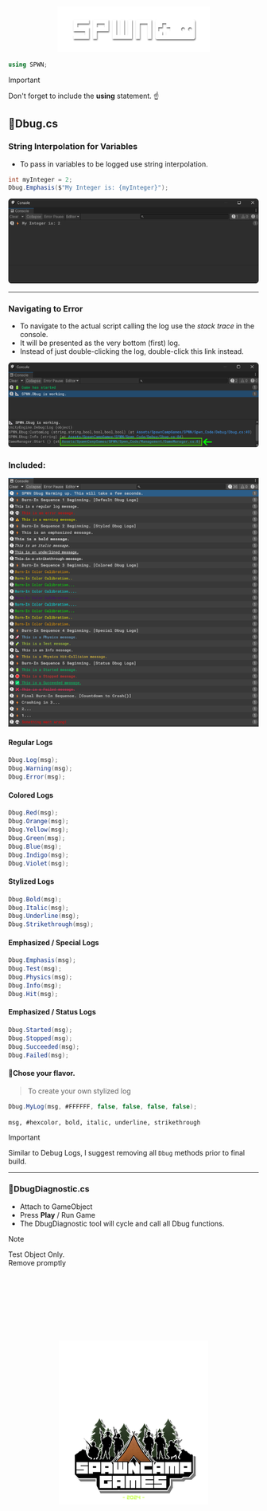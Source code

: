 <!-- Centered top image -->
<p align="center">
  <img src="https://github.com/SpawnCampGames/Documentation/blob/main/gfx/SPWN.png" width="307" height="91" alt="SPWN Logo">
</p>

```csharp
using SPWN;
```
>[!IMPORTANT]
> Don't forget to include the **using** statement. ☝️

## 📗Dbug.cs

### String Interpolation for Variables
- To pass in variables to be logged use string interpolation.
```csharp
int myInteger = 2;
Dbug.Emphasis($"My Integer is: {myInteger}");
```

![Dbug String Interpolation](https://github.com/SpawnCampGames/Dbug/blob/main/img/DbugStringInterpolation.png)

---

### Navigating to Error
- To navigate to the actual script calling the log use the *stack trace* in the console.
- It will be presented as the very bottom (first) log.
- Instead of just double-clicking the log, double-click this link instead.

![Dbug Stack](https://github.com/SpawnCampGames/Dbug/blob/main/img/DbugStack.png)

### Included:

![Dbug Burn In](https://github.com/SpawnCampGames/Dbug/blob/main/img/DbugBurnIn.png)

#### Regular Logs
```csharp
Dbug.Log(msg);
Dbug.Warning(msg);
Dbug.Error(msg);
```
#### Colored Logs
```csharp
Dbug.Red(msg);
Dbug.Orange(msg);
Dbug.Yellow(msg);
Dbug.Green(msg);
Dbug.Blue(msg);
Dbug.Indigo(msg);
Dbug.Violet(msg);
```
#### Stylized Logs
```csharp
Dbug.Bold(msg);
Dbug.Italic(msg);
Dbug.Underline(msg);
Dbug.Strikethrough(msg);
```

#### Emphasized / Special Logs
```csharp
Dbug.Emphasis(msg);
Dbug.Test(msg);
Dbug.Physics(msg);
Dbug.Info(msg);
Dbug.Hit(msg);
```

#### Emphasized / Status Logs
```csharp
Dbug.Started(msg);
Dbug.Stopped(msg);
Dbug.Succeeded(msg);
Dbug.Failed(msg);
```

#### 🍦Chose your flavor.
> To create your own stylized log
```csharp
Dbug.MyLog(msg, #FFFFFF, false, false, false, false);
```
`msg, #hexcolor, bold, italic, underline, strikethrough`

>[!IMPORTANT]
> Similar to Debug Logs, I suggest removing all `Dbug` methods prior to final build.

---

### 📗DbugDiagnostic.cs
  
- Attach to GameObject
- Press **Play** / Run Game
- The DbugDiagnostic tool will cycle and call all Dbug functions.

> [!NOTE]
> Test Object Only.  
> Remove promptly

<!-- Start Whitespace /-->
&nbsp;  
&nbsp;  
&nbsp;  
&nbsp;  
&nbsp;  
&nbsp;  
&nbsp;  
<!-- End Whitespace /-->

<!-- Centered bottom image with scaling -->
<p align="center">
  <img src="https://github.com/SpawnCampGames/Documentation/blob/main/gfx/SpawnCampGames_DOC.png" width="300" alt="SpawnCampGames">
</p>
